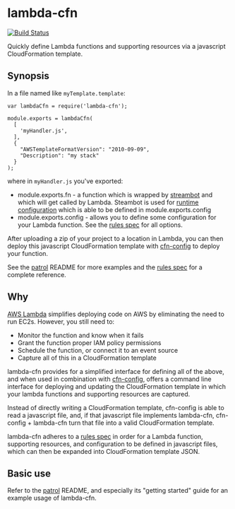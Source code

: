 # lambda-cfn

[![Build Status](https://travis-ci.org/mapbox/lambda-cfn.svg?branch=master)](https://travis-ci.org/mapbox/lambda-cfn)

Quickly define Lambda functions and supporting resources via a javascript CloudFormation template.

## Synopsis

In a file named like `myTemplate.template`:

```
var lambdaCfn = require('lambda-cfn');

module.exports = lambdaCfn(
  [
    'myHandler.js',
  ],
  {
    "AWSTemplateFormatVersion": "2010-09-09",
    "Description": "my stack"
  }
);
```

where in `myHandler.js` you've exported:

- module.exports.fn - a function which is wrapped by [streambot](git@github.com:mapbox/streambot.git) and which will get called by Lambda.  Steambot is used for [runtime configuration](https://github.com/mapbox/streambot#runtime-configuration) which is able to be defined in module.exports.config
- module.exports.config - allows you to define some configuration for your Lambda function.  See the [rules spec](RULE-SPEC.md) for all options.

After uploading a zip of your project to a location in Lambda, you can then deploy this javascript CloudFormation template with [cfn-config](https://github.com/mapbox/cfn-config#usage-1) to deploy your function.

See the [patrol](https://github.com/mapbox/patrol) README for more examples and the [rules spec](RULE-SPEC.md) for a complete reference.

## Why

[AWS Lambda](http://aws.amazon.com/lambda/) simplifies deploying code on AWS by eliminating the need to run EC2s.  However, you still need to:

- Monitor the function and know when it fails
- Grant the function proper IAM policy permissions
- Schedule the function, or connect it to an event source
- Capture all of this in a CloudFormation template

lambda-cfn provides for a simplified interface for defining all of the above, and when used in combination with [cfn-config](https://github.com/mapbox/cfn-config), offers a command line interface for deploying and updating the CloudFormation template in which your lambda functions and supporting resources are captured.

Instead of directly writing a CloudFormation template, cfn-config is able to read a javascript file, and, if that javascript file implements lambda-cfn, cfn-config + lambda-cfn turn that file into a valid CloudFormation template.

lambda-cfn adheres to a [rules spec](RULE-SPEC.md) in order for a Lambda function, supporting resources, and configuration to be defined in javascript files, which can then be expanded into CloudFormation template JSON.

## Basic use

Refer to the [patrol](https://github.com/mapbox/patrol) README, and especially its "getting started" guide for an example usage of lambda-cfn.
